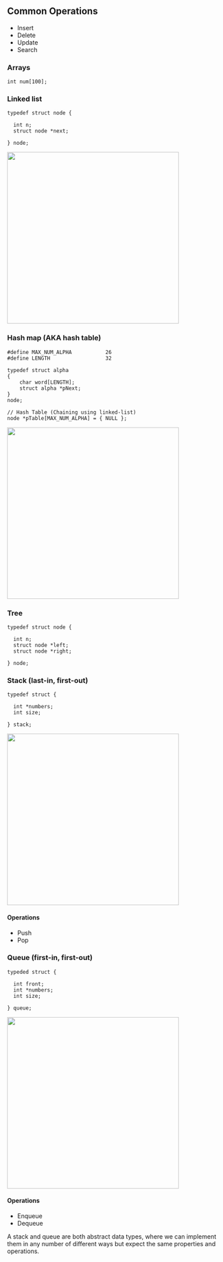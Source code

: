 ## Common Operations
- Insert
- Delete
- Update
- Search

### Arrays
```
int num[100];
```

### Linked list
```
typedef struct node {
  
  int n;
  struct node *next;

} node;
```
<img src="http://www.cs.usfca.edu/~srollins/courses/cs112-f08/web/notes/linkedlists/ll2.gif" width="400">

### Hash map (AKA hash table)
```
#define MAX_NUM_ALPHA           26
#define LENGTH                  32

typedef struct alpha
{
    char word[LENGTH];
    struct alpha *pNext;    
} 
node;

// Hash Table (Chaining using linked-list)
node *pTable[MAX_NUM_ALPHA] = { NULL };
```
<img src="http://www.cse.unt.edu/~donr/courses/2050/images/Figure1249.gif" width="400">

### Tree
```
typedef struct node {

  int n;
  struct node *left;
  struct node *right;

} node;
```


### Stack (last-in, first-out)
```
typedef struct {

  int *numbers;
  int size;
  
} stack;
```
<img src="https://www.tutorialspoint.com/data_structures_algorithms/images/stack_representation.jpg" width="400">

#### Operations
- Push
- Pop

### Queue (first-in, first-out)
```
typeded struct {

  int front;
  int *numbers;
  int size;
  
} queue;
```
<img src="https://netmatze.files.wordpress.com/2014/08/queue.png" width="400">

#### Operations
- Enqueue
- Dequeue

A stack and queue are both abstract data types, where we can implement them in any number of different ways but expect the same properties and operations.
